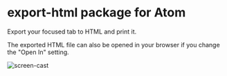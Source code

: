 # export-html package for Atom

Export your focused tab to HTML and print it.

The exported HTML file can also be opened in your browser if you change the "Open In" setting.



![screen-cast](https://raw.githubusercontent.com/nobuhito/atom-export-html/master/screen-cast.gif)
